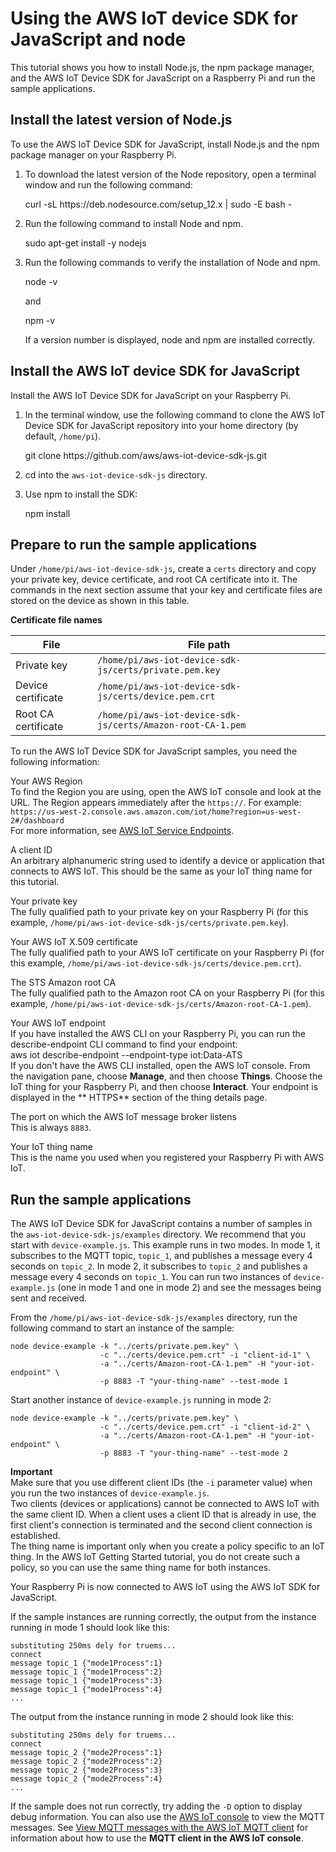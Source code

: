# Using the AWS IoT device SDK for JavaScript and node<a name="iot-device-sdk-node"></a>

This tutorial shows you how to install Node\.js, the npm package manager, and the AWS IoT Device SDK for JavaScript on a Raspberry Pi and run the sample applications\.

## Install the latest version of Node\.js<a name="iot-sdk-node-runtime"></a>

To use the AWS IoT Device SDK for JavaScript, install Node\.js and the npm package manager on your Raspberry Pi\.

1. To download the latest version of the Node repository, open a terminal window and run the following command: 

   curl \-sL https://deb\.nodesource\.com/setup\_12\.x \| sudo \-E bash \-

1. Run the following command to install Node and npm\.

   sudo apt\-get install \-y nodejs

1. Run the following commands to verify the installation of Node and npm\.

   node \-v

   and

   npm \-v

   If a version number is displayed, node and npm are installed correctly\.

## Install the AWS IoT device SDK for JavaScript<a name="iot-sdk-node-intall-sdk"></a>

Install the AWS IoT Device SDK for JavaScript on your Raspberry Pi\.

1. In the terminal window, use the following command to clone the AWS IoT Device SDK for JavaScript repository into your home directory \(by default, `/home/pi`\)\.

   git clone https://github\.com/aws/aws\-iot\-device\-sdk\-js\.git

1. cd into the `aws-iot-device-sdk-js` directory\.

1. Use npm to install the SDK:

   npm install

## Prepare to run the sample applications<a name="iot-sdk-node-config-app"></a>

Under `/home/pi/aws-iot-device-sdk-js`, create a `certs` directory and copy your private key, device certificate, and root CA certificate into it\. The commands in the next section assume that your key and certificate files are stored on the device as shown in this table\.


**Certificate file names**  

| File | File path | 
| --- | --- | 
| Private key | `/home/pi/aws-iot-device-sdk-js/certs/private.pem.key` | 
| Device certificate | `/home/pi/aws-iot-device-sdk-js/certs/device.pem.crt` | 
| Root CA certificate | `/home/pi/aws-iot-device-sdk-js/certs/Amazon-root-CA-1.pem` | 

To run the AWS IoT Device SDK for JavaScript samples, you need the following information:

Your AWS Region  
To find the Region you are using, open the AWS IoT console and look at the URL\. The Region appears immediately after the `https://`\. For example:  
`https://us-west-2.console.aws.amazon.com/iot/home?region=us-west-2#/dashboard`  
For more information, see [AWS IoT Service Endpoints](https://docs.aws.amazon.com/general/latest/gr/rande.html#iot_region)\.

A client ID  
An arbitrary alphanumeric string used to identify a device or application that connects to AWS IoT\. This should be the same as your IoT thing name for this tutorial\.

Your private key  
The fully qualified path to your private key on your Raspberry Pi \(for this example, `/home/pi/aws-iot-device-sdk-js/certs/private.pem.key`\)\.

Your AWS IoT X\.509 certificate  
The fully qualified path to your AWS IoT certificate on your Raspberry Pi \(for this example, `/home/pi/aws-iot-device-sdk-js/certs/device.pem.crt`\)\.

The STS Amazon root CA  
The fully qualified path to the Amazon root CA on your Raspberry Pi \(for this example, `/home/pi/aws-iot-device-sdk-js/certs/Amazon-root-CA-1.pem`\)\.

Your AWS IoT endpoint  
If you have installed the AWS CLI on your Raspberry Pi, you can run the describe\-endpoint CLI command to find your endpoint:  
aws iot describe\-endpoint \-\-endpoint\-type iot:Data\-ATS   
If you don't have the AWS CLI installed, open the AWS IoT console\. From the navigation pane, choose **Manage**, and then choose **Things**\. Choose the IoT thing for your Raspberry Pi, and then choose **Interact**\. Your endpoint is displayed in the ** HTTPS** section of the thing details page\.

The port on which the AWS IoT message broker listens  
This is always `8883`\.

Your IoT thing name  
This is the name you used when you registered your Raspberry Pi with AWS IoT\.

## Run the sample applications<a name="iot-sdk-node-app-run"></a>

The AWS IoT Device SDK for JavaScript contains a number of samples in the `aws-iot-device-sdk-js/examples` directory\. We recommend that you start with `device-example.js`\. This example runs in two modes\. In mode 1, it subscribes to the MQTT topic, `topic_1`, and publishes a message every 4 seconds on `topic_2`\. In mode 2, it subscribes to `topic_2` and publishes a message every 4 seconds on `topic_1`\. You can run two instances of `device-example.js` \(one in mode 1 and one in mode 2\) and see the messages being sent and received\.

From the `/home/pi/aws-iot-device-sdk-js/examples` directory, run the following command to start an instance of the sample:

```
node device-example -k "../certs/private.pem.key" \
                    -c "../certs/device.pem.crt" -i "client-id-1" \
                    -a "../certs/Amazon-root-CA-1.pem" -H "your-iot-endpoint" \
                    -p 8883 -T "your-thing-name" --test-mode 1
```

Start another instance of `device-example.js` running in mode 2:

```
node device-example -k "../certs/private.pem.key" \
                    -c "../certs/device.pem.crt" -i "client-id-2" \
                    -a "../certs/Amazon-root-CA-1.pem" -H "your-iot-endpoint" \
                    -p 8883 -T "your-thing-name" --test-mode 2
```

**Important**  
Make sure that you use different client IDs \(the `-i` parameter value\) when you run the two instances of `device-example.js`\.  
Two clients \(devices or applications\) cannot be connected to AWS IoT with the same client ID\. When a client uses a client ID that is already in use, the first client's connection is terminated and the second client connection is established\.  
The thing name is important only when you create a policy specific to an IoT thing\. In the AWS IoT Getting Started tutorial, you do not create such a policy, so you can use the same thing name for both instances\.

Your Raspberry Pi is now connected to AWS IoT using the AWS IoT SDK for JavaScript\.

If the sample instances are running correctly, the output from the instance running in mode 1 should look like this:

```
substituting 250ms dely for truems...
connect
message topic_1 {"mode1Process":1}
message topic_1 {"mode1Process":2}
message topic_1 {"mode1Process":3}
message topic_1 {"mode1Process":4}
...
```

The output from the instance running in mode 2 should look like this:

```
substituting 250ms dely for truems...
connect
message topic_2 {"mode2Process":1}
message topic_2 {"mode2Process":2}
message topic_2 {"mode2Process":3}
message topic_2 {"mode2Process":4}
...
```

If the sample does not run correctly, try adding the `-D` option to display debug information\. You can also use the [AWS IoT console](https://console.aws.amazon.com/iot/home) to view the MQTT messages\. See [View MQTT messages with the AWS IoT MQTT client](view-mqtt-messages.md) for information about how to use the **MQTT client in the AWS IoT console**\.